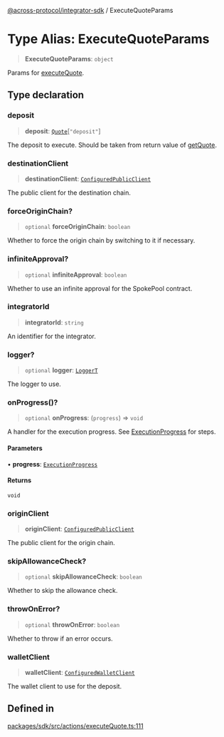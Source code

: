 [@across-protocol/integrator-sdk](../README.md) / ExecuteQuoteParams

# Type Alias: ExecuteQuoteParams

> **ExecuteQuoteParams**: `object`

Params for [executeQuote](../functions/executeQuote.md).

## Type declaration

### deposit

> **deposit**: [`Quote`](Quote.md)\[`"deposit"`\]

The deposit to execute. Should be taken from return value of [getQuote](../functions/getQuote.md).

### destinationClient

> **destinationClient**: [`ConfiguredPublicClient`](ConfiguredPublicClient.md)

The public client for the destination chain.

### forceOriginChain?

> `optional` **forceOriginChain**: `boolean`

Whether to force the origin chain by switching to it if necessary.

### infiniteApproval?

> `optional` **infiniteApproval**: `boolean`

Whether to use an infinite approval for the SpokePool contract.

### integratorId

> **integratorId**: `string`

An identifier for the integrator.

### logger?

> `optional` **logger**: [`LoggerT`](LoggerT.md)

The logger to use.

### onProgress()?

> `optional` **onProgress**: (`progress`) => `void`

A handler for the execution progress. See [ExecutionProgress](ExecutionProgress.md) for steps.

#### Parameters

• **progress**: [`ExecutionProgress`](ExecutionProgress.md)

#### Returns

`void`

### originClient

> **originClient**: [`ConfiguredPublicClient`](ConfiguredPublicClient.md)

The public client for the origin chain.

### skipAllowanceCheck?

> `optional` **skipAllowanceCheck**: `boolean`

Whether to skip the allowance check.

### throwOnError?

> `optional` **throwOnError**: `boolean`

Whether to throw if an error occurs.

### walletClient

> **walletClient**: [`ConfiguredWalletClient`](ConfiguredWalletClient.md)

The wallet client to use for the deposit.

## Defined in

[packages/sdk/src/actions/executeQuote.ts:111](https://github.com/across-protocol/toolkit/blob/291e746cb19cfa8d76835b72ba70acec1a2f9971/packages/sdk/src/actions/executeQuote.ts#L111)
